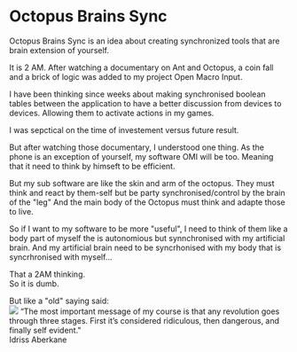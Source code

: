 # Octopus Brains Sync
Octopus Brains Sync is an idea about creating synchronized tools that are brain extension of yourself.


It is 2 AM.
After watching a documentary on Ant and Octopus, a coin fall and a brick of logic was added to my project Open Macro Input.

I have been thinking since weeks about making synchronised boolean tables between the application to have a better discussion from devices to devices.
Allowing them to activate actions in my games. 

I was sepctical on the time of investement versus future result.

But after watching those documentary, I understood one thing. 
As the phone is an exception of yourself, my software OMI will be too.
Meaning that it need to think by himseft to be efficient.

But my sub software are like the skin and arm of the octopus.
They must think and react by them-self but be party synchronised/control by the brain of the "leg"
And the main body of the Octopus must think and adapte those to live.


So if I want to my software to be more "useful", I need to think of them like a body part of myself the is autonomious but synnchronised with my artificial brain.
And my artificial brain need to be syncrhonised with my body that is syncrhronised with myself...


That a 2AM thinking.  
So it is dumb.

But like a "old" saying said:  
[![](https://idrissaberkane.org/wp-content/uploads/2016/02/idriss-mazars.png)](https://www.youtube.com/watch?v=ibIjlXSagME&ab_channel=LeCERA)
“The most important message of my course is that any revolution goes through three stages. First it’s considered ridiculous, then dangerous, and finally self evident."  
Idriss Aberkane  

